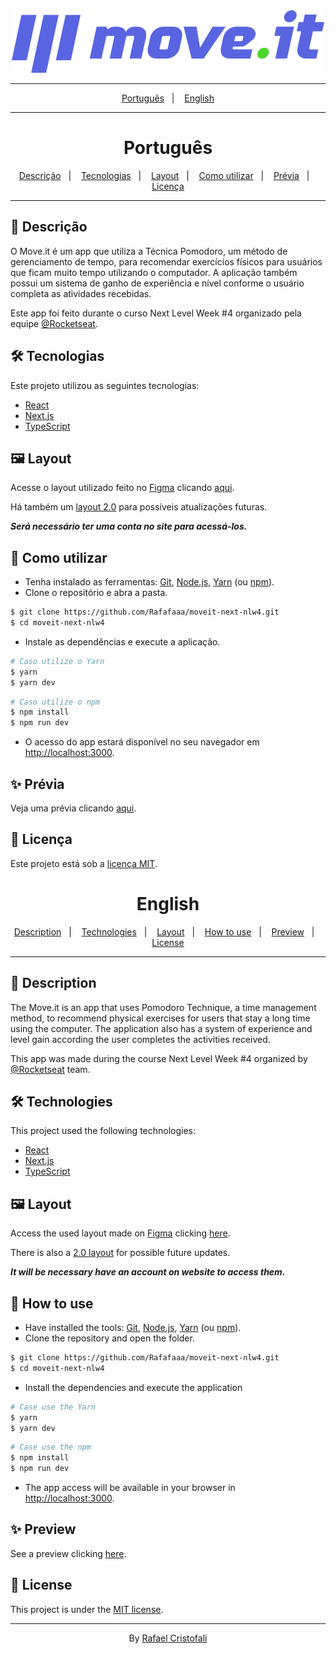 <div align="center">
  <img src="https://github.com/Rafafaaa/moveit-next-nlw4/blob/master/.github/images/logo.svg" alt="logo-moveit" target="_blank" />
</div>
<hr/>
<p align="center">
  <a href="#Português">Português</a>&nbsp;&nbsp;&nbsp;|&nbsp;&nbsp;&nbsp;
  <a href="#English">English</a>
</p>
<hr/>

<div align="center">
  <h1>Português</h1>
</div>

<p align="center">
  <a href="#pushpin-Descrição">Descrição</a>&nbsp;&nbsp;&nbsp;|&nbsp;&nbsp;&nbsp;
  <a href="#hammer_and_wrench-Tecnologias">Tecnologias</a>&nbsp;&nbsp;&nbsp;|&nbsp;&nbsp;&nbsp;
  <a href="#framed_picture-Layout-<hidden value=pt>">Layout</a>&nbsp;&nbsp;&nbsp;|&nbsp;&nbsp;&nbsp;
  <a href="#rocket-Como-utilizar">Como utilizar</a>&nbsp;&nbsp;&nbsp;|&nbsp;&nbsp;&nbsp;
  <a href="#sparkles-Prévia">Prévia</a>&nbsp;&nbsp;&nbsp;|&nbsp;&nbsp;&nbsp;
  <a href="#page_facing_up-Licença">Licença</a>
</p>
<hr/>

## :pushpin: Descrição
O Move.it é um app que utiliza a Técnica Pomodoro, um método de gerenciamento de tempo, para recomendar exercícios físicos para usuários que ficam muito tempo utilizando o computador. A aplicação também possui um sistema de ganho de experiência e nível conforme o usuário completa as atividades recebidas.

Este app foi feito durante o curso Next Level Week #4 organizado pela equipe [@Rocketseat](https://github.com/Rocketseat).

## :hammer_and_wrench: Tecnologias
Este projeto utilizou as seguintes tecnologias:
* [React](https://pt-br.reactjs.org)
* [Next.js](https://nextjs.org)
* [TypeScript](https://www.typescriptlang.org)

## :framed_picture: Layout <hidden value=pt>
Acesse o layout utilizado feito no [Figma](https://www.figma.com) clicando [aqui](https://www.figma.com/file/A1iXV91K5yFvNiO9gekfjI/Move.it-1.0?node-id=160%3A2761).

Há também um [layout 2.0](https://www.figma.com/file/6bCYIXDFoVnD2Z5l2moOYi/Move.it-2.0?node-id=160%3A2761) para possíveis atualizações futuras.

***Será necessário ter uma conta no site para acessá-los.***

## :rocket: Como utilizar
* Tenha instalado as ferramentas: [Git](https://git-scm.com), [Node.js](https://nodejs.org/en/), [Yarn](https://yarnpkg.com) (ou [npm](https://www.npmjs.com)).
* Clone o repositório e abra a pasta.
```bash
$ git clone https://github.com/Rafafaaa/moveit-next-nlw4.git
$ cd moveit-next-nlw4
```
* Instale as dependências e execute a aplicação.
```bash
# Caso utilize o Yarn
$ yarn
$ yarn dev
```
```bash
# Caso utilize o npm
$ npm install
$ npm run dev
```
* O acesso do app estará disponível no seu navegador em [http://localhost:3000](http://localhost:3000).

## :sparkles: Prévia
Veja uma prévia clicando [aqui](https://rafafaaa-moveit-next-nlw4.vercel.app).

## :page_facing_up: Licença
Este projeto está sob a [licença MIT](/.github/LICENSE.md).

<div align="center">
  <h1>English</h1>
</div>

<p align="center">
  <a href="#pushpin-Description">Description</a>&nbsp;&nbsp;&nbsp;|&nbsp;&nbsp;&nbsp;
  <a href="#hammer_and_wrench-Technologies">Technologies</a>&nbsp;&nbsp;&nbsp;|&nbsp;&nbsp;&nbsp;
  <a href="#framed_picture-Layout-<hidden value=en>">Layout</a>&nbsp;&nbsp;&nbsp;|&nbsp;&nbsp;&nbsp;
  <a href="#rocket-How-to-use">How to use</a>&nbsp;&nbsp;&nbsp;|&nbsp;&nbsp;&nbsp;
  <a href="#sparkles-Preview">Preview</a>&nbsp;&nbsp;&nbsp;|&nbsp;&nbsp;&nbsp;
  <a href="#page_facing_up-License">License</a>
</p>
<hr/>

## :pushpin: Description
The Move.it is an app that uses Pomodoro Technique, a time management method, to recommend physical exercises for users that stay a long time using the computer. The application also has a system of experience and level gain according the user completes the activities received.

This app was made during the course Next Level Week #4 organized by [@Rocketseat](https://github.com/Rocketseat) team.

## :hammer_and_wrench: Technologies
This project used the following technologies:
* [React](https://pt-br.reactjs.org)
* [Next.js](https://nextjs.org)
* [TypeScript](https://www.typescriptlang.org)

## :framed_picture: Layout <hidden value=en>
Access the used layout made on [Figma](https://www.figma.com) clicking [here](https://www.figma.com/file/A1iXV91K5yFvNiO9gekfjI/Move.it-1.0?node-id=160%3A2761).

There is also a [2.0 layout](https://www.figma.com/file/6bCYIXDFoVnD2Z5l2moOYi/Move.it-2.0?node-id=160%3A2761) for possible future updates.

***It will be necessary have an account on website to access them.***

## :rocket: How to use
* Have installed the tools: [Git](https://git-scm.com), [Node.js](https://nodejs.org/en/), [Yarn](https://yarnpkg.com) (ou [npm](https://www.npmjs.com)).
* Clone the repository and open the folder.
```bash
$ git clone https://github.com/Rafafaaa/moveit-next-nlw4.git
$ cd moveit-next-nlw4
```
* Install the dependencies and execute the application
```bash
# Case use the Yarn
$ yarn
$ yarn dev
```
```bash
# Case use the npm
$ npm install
$ npm run dev
```
* The app access will be available in your browser in [http://localhost:3000](http://localhost:3000).

## :sparkles: Preview
See a preview clicking [here](https://rafafaaa-moveit-next-nlw4.vercel.app).

## :page_facing_up: License
This project is under the [MIT license](/.github/LICENSE.md).

<hr/>
<div align="center">
  By <a href="https://github.com/Rafafaaa">Rafael Cristofali</a>
</div>
